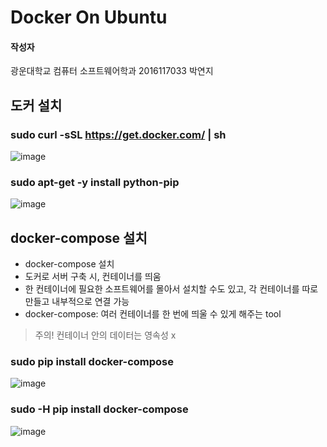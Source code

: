 # Docker On Ubuntu

#### 작성자

광운대학교 컴퓨터 소프트웨어학과 2016117033 박연지

## 도커 설치

### sudo curl -sSL https://get.docker.com/ | sh

![image](https://user-images.githubusercontent.com/36066656/54844680-c4567680-4d1a-11e9-8edf-dec5ec8db23a.png)

### sudo apt-get -y install python-pip

![image](https://user-images.githubusercontent.com/36066656/54844742-f1a32480-4d1a-11e9-89f3-61e6045b533a.png)

## docker-compose 설치

- docker-compose 설치
- 도커로 서버 구축 시, 컨테이너를 띄움
- 한 컨테이너에 필요한 소프트웨어를 몰아서 설치할 수도 있고, 각 컨테이너를 따로 만들고 내부적으로 연결 가능
- docker-compose: 여러 컨테이너를 한 번에 띄울 수 있게 해주는 tool

>  주의! 컨테이너 안의 데이터는 영속성 x

### sudo pip install docker-compose

![image](https://user-images.githubusercontent.com/36066656/54844886-49419000-4d1b-11e9-82ff-59977913b0ee.png)

### sudo -H pip install docker-compose

![image](https://user-images.githubusercontent.com/36066656/54844918-5eb6ba00-4d1b-11e9-9abe-bd48b155c190.png)

